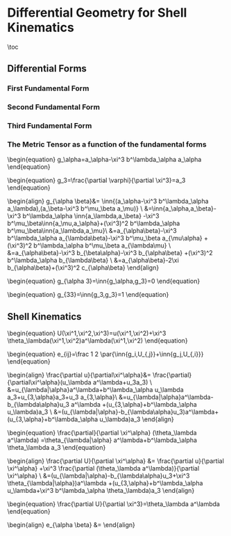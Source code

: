 # Differential Geometry for Shell Kinematics
\toc
## Differential Forms
### First Fundamental Form
### Second Fundamental Form
### Third Fundamental Form
### The Metric Tensor as a function of the fundamental forms
\begin{equation}
g_\alpha=a_\alpha-\xi^3 b^\lambda_\alpha a_\alpha
\end{equation}

\begin{equation}
g_3=\frac{\partial \varphi}{\partial \xi^3}=a_3
\end{equation}

\begin{align}
g_{\alpha \beta}&=
\inn{(a_\alpha-\xi^3 b^\lambda_\alpha a_\lambda),(a_\beta-\xi^3 b^\mu_\beta a_\mu)} \\
&=\inn{a_\alpha,a_\beta}-\xi^3 b^\lambda_\alpha \inn{a_\lambda,a_\beta}
-\xi^3 b^\mu_\beta\inn{a_\mu,a_\alpha}+(\xi^3)^2 b^\lambda_\alpha b^\mu_\beta\inn{a_\lambda,a_\mu}\\
&=a_{\alpha\beta}-\xi^3 b^\lambda_\alpha a_{\lambda\beta}-\xi^3 b^\mu_\beta a_{\mu\alpha}
+(\xi^3)^2 b^\lambda_\alpha b^\mu_\beta a_{\lambda\mu} \\
&=a_{\alpha\beta}-\xi^3 b_{\beta\alpha}-\xi^3 b_{\alpha\beta}
+(\xi^3)^2 b^\lambda_\alpha b_{\lambda\beta} \\
&=a_{\alpha\beta}-2\xi b_{\alpha\beta}+(\xi^3)^2 c_{\alpha\beta}
\end{align}

\begin{equation}
g_{\alpha 3}=\inn{g_\alpha,g_3}=0
\end{equation}

\begin{equation}
g_{33}=\inn{g_3,g_3}=1
\end{equation}
## Shell Kinematics
\begin{equation}
U(\xi^1,\xi^2,\xi^3)=u(\xi^1,\xi^2)+\xi^3 \theta_\lambda(\xi^1,\xi^2)a^\lambda(\xi^1,\xi^2)
\end{equation}

\begin{equation}
e_{ij}=\frac 1 2 \par{\inn{g_i,U_{,j}}+\inn{g_j,U_{,i}}}
\end{equation}

\begin{align}
\frac{\partial u}{\partial\xi^\alpha}&=
\frac{\partial}{\partial\xi^\alpha}(u_\lambda a^\lambda+u_3a_3) \\
&=u_{\lambda|\alpha}a^\lambda+b^\lambda_\alpha u_\lambda a_3+u_{3,\alpha}a_3+u_3 a_{3,\alpha}\\
&=u_{\lambda|\alpha}a^\lambda-b_{\lambda\alpha}u_3 a^\lambda
+(u_{3,\alpha}+b^\lambda_\alpha u_\lambda)a_3 \\
&=(u_{\lambda|\alpha}-b_{\lambda\alpha}u_3)a^\lambda+(u_{3,\alpha}+b^\lambda_\alpha u_\lambda)a_3
\end{align}

\begin{equation}
\frac{\partial}{\partial \xi^\alpha} (\theta_\lambda a^\lambda)
=\theta_{\lambda|\alpha} a^\lambda+b^\lambda_\alpha \theta_\lambda a_3
\end{equation}

\begin{align}
\frac{\partial U}{\partial \xi^\alpha} &=
\frac{\partial u}{\partial \xi^\alpha}
+\xi^3 \frac{\partial (\theta_\lambda a^\lambda)}{\partial \xi^\alpha} \\
&=(u_{\lambda|\alpha}-b_{\lambda\alpha}u_3+\xi^3 \theta_{\lambda|\alpha})a^\lambda
+(u_{3,\alpha}+b^\lambda_\alpha u_\lambda+\xi^3 b^\lambda_\alpha \theta_\lambda)a_3
\end{align}

\begin{equation}
\frac{\partial U}{\partial \xi^3}=\theta_\lambda a^\lambda
\end{equation}

\begin{align}
e_{\alpha \beta} &=
\end{align}
